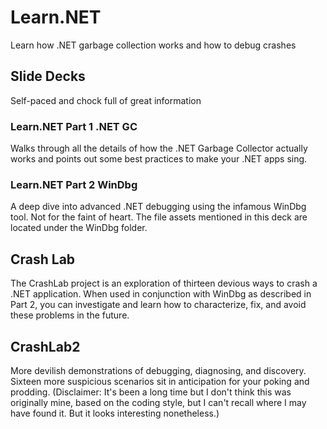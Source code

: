 # Learn.NET
Learn how .NET garbage collection works and how to debug crashes

## Slide Decks
Self-paced and chock full of great information

### Learn.NET Part 1 .NET GC
Walks through all the details of how the .NET Garbage Collector actually works and
points out some best practices to make your .NET apps sing.

### Learn.NET Part 2 WinDbg
A deep dive into advanced .NET debugging using the infamous WinDbg tool. Not for
the faint of heart. The file assets mentioned in this deck are located under the WinDbg folder.

## Crash Lab
The CrashLab project is an exploration of thirteen devious ways to crash a .NET application.
When used in conjunction with WinDbg as described in Part 2, you can investigate and
learn how to characterize, fix, and avoid these problems in the future.

## CrashLab2
More devilish demonstrations of debugging, diagnosing, and discovery. Sixteen more suspicious
scenarios sit in anticipation for your poking and prodding. (Disclaimer: It's been a long time
but I don't think this was originally mine, based on the coding style, but I can't recall where
I may have found it. But it looks interesting nonetheless.)
